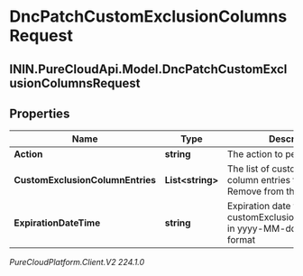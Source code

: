 # DncPatchCustomExclusionColumnsRequest

## ININ.PureCloudApi.Model.DncPatchCustomExclusionColumnsRequest

## Properties

|Name | Type | Description | Notes|
|------------ | ------------- | ------------- | -------------|
| **Action** | **string** | The action to perform | [optional] |
| **CustomExclusionColumnEntries** | **List&lt;string&gt;** | The list of custom exclusion column entries to Add to / Remove from the DNC list  | [optional] |
| **ExpirationDateTime** | **string** | Expiration date for DNC customExclusionColumnEntries in yyyy-MM-ddTHH:mmZ format | [optional] |



_PureCloudPlatform.Client.V2 224.1.0_
